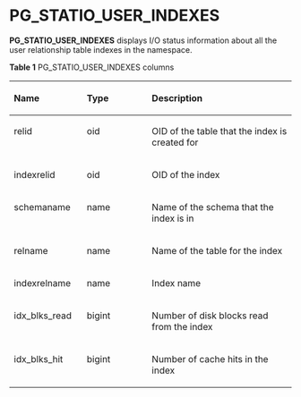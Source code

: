 # PG\_STATIO\_USER\_INDEXES<a name="EN-US_TOPIC_0242385990"></a>

**PG\_STATIO\_USER\_INDEXES**  displays I/O status information about all the user relationship table indexes in the namespace.

**Table  1**  PG\_STATIO\_USER\_INDEXES columns

<a name="en-us_topic_0237122463_en-us_topic_0059778710_t1341a4bb1a23414490405334dede0bcc"></a>
<table><thead align="left"><tr id="en-us_topic_0237122463_en-us_topic_0059778710_r2e6b356154b0435e97202902981f9d7c"><th class="cellrowborder" valign="top" width="25.85%" id="mcps1.2.4.1.1"><p id="en-us_topic_0237122463_en-us_topic_0059778710_a1f649c9e22344761aa8dc258221ec24b"><a name="en-us_topic_0237122463_en-us_topic_0059778710_a1f649c9e22344761aa8dc258221ec24b"></a><a name="en-us_topic_0237122463_en-us_topic_0059778710_a1f649c9e22344761aa8dc258221ec24b"></a>Name</p>
</th>
<th class="cellrowborder" valign="top" width="23.03%" id="mcps1.2.4.1.2"><p id="en-us_topic_0237122463_en-us_topic_0059778710_a131761559e614b558cb1ccdd7e653db2"><a name="en-us_topic_0237122463_en-us_topic_0059778710_a131761559e614b558cb1ccdd7e653db2"></a><a name="en-us_topic_0237122463_en-us_topic_0059778710_a131761559e614b558cb1ccdd7e653db2"></a>Type</p>
</th>
<th class="cellrowborder" valign="top" width="51.12%" id="mcps1.2.4.1.3"><p id="en-us_topic_0237122463_en-us_topic_0059778710_a2702a98ed0e3469ab3a68a38e62966f8"><a name="en-us_topic_0237122463_en-us_topic_0059778710_a2702a98ed0e3469ab3a68a38e62966f8"></a><a name="en-us_topic_0237122463_en-us_topic_0059778710_a2702a98ed0e3469ab3a68a38e62966f8"></a>Description</p>
</th>
</tr>
</thead>
<tbody><tr id="en-us_topic_0237122463_en-us_topic_0059778710_rd10a6ed25b714c21ac4c314bfc555a50"><td class="cellrowborder" valign="top" width="25.85%" headers="mcps1.2.4.1.1 "><p id="en-us_topic_0237122463_en-us_topic_0059778710_af0df9eab8e7e483aaec3d628d98a4e05"><a name="en-us_topic_0237122463_en-us_topic_0059778710_af0df9eab8e7e483aaec3d628d98a4e05"></a><a name="en-us_topic_0237122463_en-us_topic_0059778710_af0df9eab8e7e483aaec3d628d98a4e05"></a>relid</p>
</td>
<td class="cellrowborder" valign="top" width="23.03%" headers="mcps1.2.4.1.2 "><p id="en-us_topic_0237122463_en-us_topic_0059778710_a678f01842fd8404f92e3554b91ad5b20"><a name="en-us_topic_0237122463_en-us_topic_0059778710_a678f01842fd8404f92e3554b91ad5b20"></a><a name="en-us_topic_0237122463_en-us_topic_0059778710_a678f01842fd8404f92e3554b91ad5b20"></a>oid</p>
</td>
<td class="cellrowborder" valign="top" width="51.12%" headers="mcps1.2.4.1.3 "><p id="en-us_topic_0237122463_en-us_topic_0059778710_af4b6975202c04032b2d56386744cfbe3"><a name="en-us_topic_0237122463_en-us_topic_0059778710_af4b6975202c04032b2d56386744cfbe3"></a><a name="en-us_topic_0237122463_en-us_topic_0059778710_af4b6975202c04032b2d56386744cfbe3"></a>OID of the table that the index is created for</p>
</td>
</tr>
<tr id="en-us_topic_0237122463_en-us_topic_0059778710_rb2074529736e4266bcd948133d986d18"><td class="cellrowborder" valign="top" width="25.85%" headers="mcps1.2.4.1.1 "><p id="en-us_topic_0237122463_en-us_topic_0059778710_a83353cc8574b47b7aba8a0ba158fc141"><a name="en-us_topic_0237122463_en-us_topic_0059778710_a83353cc8574b47b7aba8a0ba158fc141"></a><a name="en-us_topic_0237122463_en-us_topic_0059778710_a83353cc8574b47b7aba8a0ba158fc141"></a>indexrelid</p>
</td>
<td class="cellrowborder" valign="top" width="23.03%" headers="mcps1.2.4.1.2 "><p id="en-us_topic_0237122463_en-us_topic_0059778710_ac7acf10eb3224f268e436479e1d23273"><a name="en-us_topic_0237122463_en-us_topic_0059778710_ac7acf10eb3224f268e436479e1d23273"></a><a name="en-us_topic_0237122463_en-us_topic_0059778710_ac7acf10eb3224f268e436479e1d23273"></a>oid</p>
</td>
<td class="cellrowborder" valign="top" width="51.12%" headers="mcps1.2.4.1.3 "><p id="en-us_topic_0237122463_en-us_topic_0059778710_aa25f4ff6126f4e8d8e24ad6d1f706a5f"><a name="en-us_topic_0237122463_en-us_topic_0059778710_aa25f4ff6126f4e8d8e24ad6d1f706a5f"></a><a name="en-us_topic_0237122463_en-us_topic_0059778710_aa25f4ff6126f4e8d8e24ad6d1f706a5f"></a>OID of the index</p>
</td>
</tr>
<tr id="en-us_topic_0237122463_en-us_topic_0059778710_r93b70c89c5254690aedafe307fcb853c"><td class="cellrowborder" valign="top" width="25.85%" headers="mcps1.2.4.1.1 "><p id="en-us_topic_0237122463_en-us_topic_0059778710_a8fb0e9d54736492280335df0a469aade"><a name="en-us_topic_0237122463_en-us_topic_0059778710_a8fb0e9d54736492280335df0a469aade"></a><a name="en-us_topic_0237122463_en-us_topic_0059778710_a8fb0e9d54736492280335df0a469aade"></a>schemaname</p>
</td>
<td class="cellrowborder" valign="top" width="23.03%" headers="mcps1.2.4.1.2 "><p id="en-us_topic_0237122463_en-us_topic_0059778710_ab5a5a175079749a6a79d08e45b407b84"><a name="en-us_topic_0237122463_en-us_topic_0059778710_ab5a5a175079749a6a79d08e45b407b84"></a><a name="en-us_topic_0237122463_en-us_topic_0059778710_ab5a5a175079749a6a79d08e45b407b84"></a>name</p>
</td>
<td class="cellrowborder" valign="top" width="51.12%" headers="mcps1.2.4.1.3 "><p id="en-us_topic_0237122463_en-us_topic_0059778710_a11de4d32ae534cef8f7ad76587ee50f0"><a name="en-us_topic_0237122463_en-us_topic_0059778710_a11de4d32ae534cef8f7ad76587ee50f0"></a><a name="en-us_topic_0237122463_en-us_topic_0059778710_a11de4d32ae534cef8f7ad76587ee50f0"></a>Name of the schema that the index is in</p>
</td>
</tr>
<tr id="en-us_topic_0237122463_en-us_topic_0059778710_raf39efa359bb48aa919d5cbcc57321fb"><td class="cellrowborder" valign="top" width="25.85%" headers="mcps1.2.4.1.1 "><p id="en-us_topic_0237122463_en-us_topic_0059778710_a67ff4b9220f54924bec57fb582dc3340"><a name="en-us_topic_0237122463_en-us_topic_0059778710_a67ff4b9220f54924bec57fb582dc3340"></a><a name="en-us_topic_0237122463_en-us_topic_0059778710_a67ff4b9220f54924bec57fb582dc3340"></a>relname</p>
</td>
<td class="cellrowborder" valign="top" width="23.03%" headers="mcps1.2.4.1.2 "><p id="en-us_topic_0237122463_en-us_topic_0059778710_a7167db765d234041a7a56843d7d8b4e2"><a name="en-us_topic_0237122463_en-us_topic_0059778710_a7167db765d234041a7a56843d7d8b4e2"></a><a name="en-us_topic_0237122463_en-us_topic_0059778710_a7167db765d234041a7a56843d7d8b4e2"></a>name</p>
</td>
<td class="cellrowborder" valign="top" width="51.12%" headers="mcps1.2.4.1.3 "><p id="en-us_topic_0237122463_en-us_topic_0059778710_ae2452176af094d0da2bc4641d67efa68"><a name="en-us_topic_0237122463_en-us_topic_0059778710_ae2452176af094d0da2bc4641d67efa68"></a><a name="en-us_topic_0237122463_en-us_topic_0059778710_ae2452176af094d0da2bc4641d67efa68"></a>Name of the table for the index</p>
</td>
</tr>
<tr id="en-us_topic_0237122463_en-us_topic_0059778710_ra1b4c4fa6688436688c96753c63b39a7"><td class="cellrowborder" valign="top" width="25.85%" headers="mcps1.2.4.1.1 "><p id="en-us_topic_0237122463_en-us_topic_0059778710_a81e4d77fccb542f385a43c07c47d3cfc"><a name="en-us_topic_0237122463_en-us_topic_0059778710_a81e4d77fccb542f385a43c07c47d3cfc"></a><a name="en-us_topic_0237122463_en-us_topic_0059778710_a81e4d77fccb542f385a43c07c47d3cfc"></a>indexrelname</p>
</td>
<td class="cellrowborder" valign="top" width="23.03%" headers="mcps1.2.4.1.2 "><p id="en-us_topic_0237122463_en-us_topic_0059778710_a4ad6e890ec77448496835f4a78d11583"><a name="en-us_topic_0237122463_en-us_topic_0059778710_a4ad6e890ec77448496835f4a78d11583"></a><a name="en-us_topic_0237122463_en-us_topic_0059778710_a4ad6e890ec77448496835f4a78d11583"></a>name</p>
</td>
<td class="cellrowborder" valign="top" width="51.12%" headers="mcps1.2.4.1.3 "><p id="en-us_topic_0237122463_en-us_topic_0059778710_a2788a006a6754ccf8f0504d43a44a7b2"><a name="en-us_topic_0237122463_en-us_topic_0059778710_a2788a006a6754ccf8f0504d43a44a7b2"></a><a name="en-us_topic_0237122463_en-us_topic_0059778710_a2788a006a6754ccf8f0504d43a44a7b2"></a>Index name</p>
</td>
</tr>
<tr id="en-us_topic_0237122463_en-us_topic_0059778710_rce219815e9404a07a07ba6701a6ccc01"><td class="cellrowborder" valign="top" width="25.85%" headers="mcps1.2.4.1.1 "><p id="en-us_topic_0237122463_en-us_topic_0059778710_a478d0214bc994393a0eaa971d7bdf119"><a name="en-us_topic_0237122463_en-us_topic_0059778710_a478d0214bc994393a0eaa971d7bdf119"></a><a name="en-us_topic_0237122463_en-us_topic_0059778710_a478d0214bc994393a0eaa971d7bdf119"></a>idx_blks_read</p>
</td>
<td class="cellrowborder" valign="top" width="23.03%" headers="mcps1.2.4.1.2 "><p id="en-us_topic_0237122463_en-us_topic_0059778710_a1f113c934a7641d28ceb6f53ebff0627"><a name="en-us_topic_0237122463_en-us_topic_0059778710_a1f113c934a7641d28ceb6f53ebff0627"></a><a name="en-us_topic_0237122463_en-us_topic_0059778710_a1f113c934a7641d28ceb6f53ebff0627"></a>bigint</p>
</td>
<td class="cellrowborder" valign="top" width="51.12%" headers="mcps1.2.4.1.3 "><p id="en-us_topic_0237122463_en-us_topic_0059778710_afd5988f1e13e459aa444c1ddbc2ba26d"><a name="en-us_topic_0237122463_en-us_topic_0059778710_afd5988f1e13e459aa444c1ddbc2ba26d"></a><a name="en-us_topic_0237122463_en-us_topic_0059778710_afd5988f1e13e459aa444c1ddbc2ba26d"></a>Number of disk blocks read from the index</p>
</td>
</tr>
<tr id="en-us_topic_0237122463_en-us_topic_0059778710_r9e56ddc7f1dd4300abe4c4dbe040518c"><td class="cellrowborder" valign="top" width="25.85%" headers="mcps1.2.4.1.1 "><p id="en-us_topic_0237122463_en-us_topic_0059778710_a84a8a1853648419b969bb79c213881d7"><a name="en-us_topic_0237122463_en-us_topic_0059778710_a84a8a1853648419b969bb79c213881d7"></a><a name="en-us_topic_0237122463_en-us_topic_0059778710_a84a8a1853648419b969bb79c213881d7"></a>idx_blks_hit</p>
</td>
<td class="cellrowborder" valign="top" width="23.03%" headers="mcps1.2.4.1.2 "><p id="en-us_topic_0237122463_en-us_topic_0059778710_a3f05ae934e7447e09894d9240c31656d"><a name="en-us_topic_0237122463_en-us_topic_0059778710_a3f05ae934e7447e09894d9240c31656d"></a><a name="en-us_topic_0237122463_en-us_topic_0059778710_a3f05ae934e7447e09894d9240c31656d"></a>bigint</p>
</td>
<td class="cellrowborder" valign="top" width="51.12%" headers="mcps1.2.4.1.3 "><p id="en-us_topic_0237122463_en-us_topic_0059778710_a7565a557e9b4411e8d3f1481f812dbbe"><a name="en-us_topic_0237122463_en-us_topic_0059778710_a7565a557e9b4411e8d3f1481f812dbbe"></a><a name="en-us_topic_0237122463_en-us_topic_0059778710_a7565a557e9b4411e8d3f1481f812dbbe"></a>Number of cache hits in the index</p>
</td>
</tr>
</tbody>
</table>

